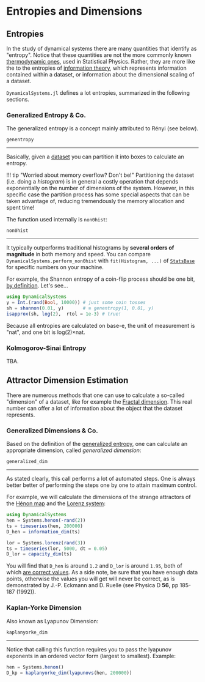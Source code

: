 # Entropies and Dimensions

## Entropies
In the study of dynamical systems there are many quantities that identify as "entropy".
Notice that these quantities are not the more commonly known
[thermodynamic ones](https://en.wikipedia.org/wiki/Entropy), used in Statistical Physics. Rather, they are more like the to the entropies of [information theory](https://en.wikipedia.org/wiki/Entropy_(information_theory)), which represents
information contained within a dataset, or information about the dimensional
scaling of a dataset.

`DynamicalSystems.jl` defines a lot entropies, summarized in the following sections.

### Generalized Entropy & Co.
The generalized entropy is a concept mainly attributed to Rényi (see below).
```@docs
genentropy
```
---
Basically, given a [dataset](system_definition/#numerical-data) you can
partition it into boxes to calculate an entropy.

!!! tip "Worried about memory overflow? Don't be!"
    Partitioning the dataset (i.e. doing a *histogram*) is in general a costly
    operation that depends exponentially on the number of dimensions of the system.
    However, in this specific case the partition process has some special aspects
    that can be taken advantage
    of, reducing tremendously the memory allocation and spent time!

The function used internally is `non0hist`:
```@docs
non0hist
```
---
It typically outperforms traditional histograms
by **several orders of magnitude** in both memory and speed. You can compare
`DynamicalSystems.perform_non0hist` with `fit(Histogram, ...)` of [`StatsBase`](http://juliastats.github.io/StatsBase.jl/stable/)
for specific numbers on your machine.

For example, the Shannon entropy of a coin-flip process should be one bit,
[by definition](https://en.wikipedia.org/wiki/Shannon_(unit)). Let's see...
```julia
using DynamicalSystems
y = Int.(rand(Bool, 10000)) # just some coin tosses
sh = shannon(0.01, y)       # ≡ genentropy(1, 0.01, y)
isapprox(sh, log(2),  rtol = 1e-3) # true!
```
Because all entropies are calculated on base-e, the unit of measurement is "nat", and
one bit is log(2)×nat.

### Kolmogorov-Sinai Entropy
TBA.

## Attractor Dimension Estimation
There are numerous methods that one can use to calculate a so-called "dimension" of a
dataset, like for example the [Fractal dimension](https://en.wikipedia.org/wiki/Fractal_dimension). This real number can offer
a lot of information about the object that the dataset represents.

### Generalized Dimensions & Co.
Based on the definition of the [generalized entropy](entropies/#DynamicalSystems.genentropy), one can calculate an appropriate
dimension, called *generalized dimension*:
```@docs
generalized_dim
```
---
As stated clearly, this call performs a lot of automated steps. One is always better
better of performing the steps one by one to attain maximum control.

For example, we will calculate the dimensions of the strange attractors of the
[Hénon map](system_definition/#DynamicalSystems.Systems.henon) and the [Lorenz system](system_definition/#DynamicalSystems.Systems.lorenz):
```julia
using DynamicalSystems
hen = Systems.henon(-rand(2))
ts = timeseries(hen, 200000)
D_hen = information_dim(ts)

lor = Systems.lorenz(rand(3))
ts = timeseries(lor, 5000, dt = 0.05)
D_lor = capacity_dim(ts)
```
You will find that `D_hen` is around `1.2` and `D_lor` is around `1.95`, both of which
[are correct values](http://www.dt.fee.unicamp.br/~tiago/courses/dinamica_caotica/Lyapunov.pdf). As
a side note, be sure that you have enough data points, otherwise the values you will
get will never be correct, as is demonstrated by
J.-P. Eckmann and D. Ruelle (see Physica D **56**, pp 185-187 (1992)).

### Kaplan-Yorke Dimension
Also known as Lyapunov Dimension:
```@docs
kaplanyorke_dim
```
---
Notice that calling this function requires you to pass the lyapunov exponents in an
ordered vector form (largest to smallest). Example:
```julia
hen = Systems.henon()
D_kp = kaplanyorke_dim(lyapunovs(hen, 200000))
```
